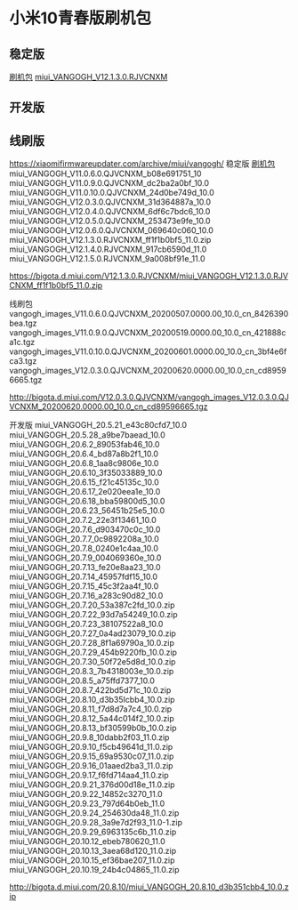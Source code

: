 # 小米10青春版刷机包
<h2>稳定版</h2>

<a href="https://xiaomifirmwareupdater.com/archive/miui/vangogh/">刷机包</a>
<a href="https://bigota.d.miui.com/V12.1.3.0.RJVCNXM/miui_VANGOGH_V12.1.3.0.RJVCNXM_ff1f1b0bf5_11.0.zip">miui_VANGOGH_V12.1.3.0.RJVCNXM</a>
<h2>开发版</h2>

<h2>线刷版</h2>





https://xiaomifirmwareupdater.com/archive/miui/vangogh/
稳定版
<a href="https://xiaomifirmwareupdater.com/archive/miui/vangogh/">刷机包</a>
miui_VANGOGH_V11.0.6.0.QJVCNXM_b08e691751_10
miui_VANGOGH_V11.0.9.0.QJVCNXM_dc2ba2a0bf_10.0
miui_VANGOGH_V11.0.10.0.QJVCNXM_24d0be749d_10.0
miui_VANGOGH_V12.0.3.0.QJVCNXM_31d364887a_10.0
miui_VANGOGH_V12.0.4.0.QJVCNXM_6df6c7bdc6_10.0
miui_VANGOGH_V12.0.5.0.QJVCNXM_253473e9fe_10.0
miui_VANGOGH_V12.0.6.0.QJVCNXM_069640c060_10.0
miui_VANGOGH_V12.1.3.0.RJVCNXM_ff1f1b0bf5_11.0.zip
miui_VANGOGH_V12.1.4.0.RJVCNXM_917cb6590d_11.0
miui_VANGOGH_V12.1.5.0.RJVCNXM_9a008bf91e_11.0

https://bigota.d.miui.com/V12.1.3.0.RJVCNXM/miui_VANGOGH_V12.1.3.0.RJVCNXM_ff1f1b0bf5_11.0.zip

线刷包
vangogh_images_V11.0.6.0.QJVCNXM_20200507.0000.00_10.0_cn_8426390bea.tgz
vangogh_images_V11.0.9.0.QJVCNXM_20200519.0000.00_10.0_cn_421888ca1c.tgz
vangogh_images_V11.0.10.0.QJVCNXM_20200601.0000.00_10.0_cn_3bf4e6fca3.tgz
vangogh_images_V12.0.3.0.QJVCNXM_20200620.0000.00_10.0_cn_cd89596665.tgz

http://bigota.d.miui.com/V12.0.3.0.QJVCNXM/vangogh_images_V12.0.3.0.QJVCNXM_20200620.0000.00_10.0_cn_cd89596665.tgz

开发版
miui_VANGOGH_20.5.21_e43c80cfd7_10.0
miui_VANGOGH_20.5.28_a9be7baead_10.0
miui_VANGOGH_20.6.2_89053fab46_10.0
miui_VANGOGH_20.6.4_bd87a8b2f1_10.0
miui_VANGOGH_20.6.8_1aa8c9806e_10.0
miui_VANGOGH_20.6.10_3f35033889_10.0
miui_VANGOGH_20.6.15_f21c45135c_10.0
miui_VANGOGH_20.6.17_2e020eea1e_10.0
miui_VANGOGH_20.6.18_bba59800d5_10.0
miui_VANGOGH_20.6.23_56451b25e5_10.0
miui_VANGOGH_20.7.2_22e3f13461_10.0
miui_VANGOGH_20.7.6_d903470c0c_10.0
miui_VANGOGH_20.7.7_0c9892208a_10.0
miui_VANGOGH_20.7.8_0240e1c4aa_10.0
miui_VANGOGH_20.7.9_004069360e_10.0
miui_VANGOGH_20.7.13_fe20e8aa23_10.0
miui_VANGOGH_20.7.14_45957fdf15_10.0
miui_VANGOGH_20.7.15_45c3f2aa4f_10.0
miui_VANGOGH_20.7.16_a283c90d82_10.0
miui_VANGOGH_20.7.20_53a387c2fd_10.0.zip
miui_VANGOGH_20.7.22_93d7a54249_10.0.zip
miui_VANGOGH_20.7.23_38107522a8_10.0
miui_VANGOGH_20.7.27_0a4ad23079_10.0.zip
miui_VANGOGH_20.7.28_8f1a69790a_10.0.zip
miui_VANGOGH_20.7.29_454b9220fb_10.0.zip
miui_VANGOGH_20.7.30_50f72e5d8d_10.0.zip
miui_VANGOGH_20.8.3_7b4318003e_10.0.zip
miui_VANGOGH_20.8.5_a75ffd7377_10.0
miui_VANGOGH_20.8.7_422bd5d71c_10.0.zip
miui_VANGOGH_20.8.10_d3b35Icbb4_10.0.zip
miui_VANGOGH_20.8.11_f7d8d7a7c4_10.0.zip
miui_VANGOGH_20.8.12_5a44c014f2_10.0.zip
miui_VANGOGH_20.8.13_bf30599b0b_10.0.zip
miui_VANGOGH_20.9.8_10dabb2f03_11.0.zip
miui_VANGOGH_20.9.10_f5cb49641d_11.0.zip
miui_VANGOGH_20.9.15_69a9530c07_11.0.zip
miui_VANGOGH_20.9.16_01aaed2ba3_11.0.zip
miui_VANGOGH_20.9.17_f6fd714aa4_11.0.zip
miui_VANGOGH_20.9.21_376d00d18e_11.0.zip
miui_VANGOGH_20.9.22_14852c3270_11.0
miui_VANGOGH_20.9.23_797d64b0eb_11.0
miui_VANGOGH_20.9.24_254630da48_11.0.zip
miui_VANGOGH_20.9.28_3a9e7d2f93_11.0-1.zip
miui_VANGOGH_20.9.29_6963135c6b_11.0.zip
miui_VANGOGH_20.10.12_ebeb780620_11.0
miui_VANGOGH_20.10.13_3aea68d120_11.0.zip
miui_VANGOGH_20.10.15_ef36bae207_11.0.zip
miui_VANGOGH_20.10.19_24b4c04865_11.0.zip

http://bigota.d.miui.com/20.8.10/miui_VANGOGH_20.8.10_d3b351cbb4_10.0.zip
